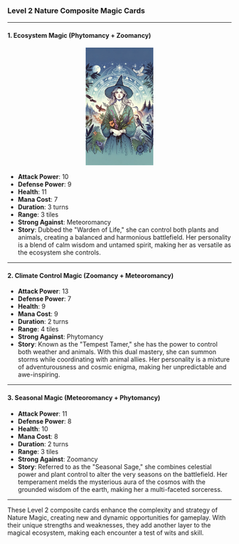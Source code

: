 ### Level 2 Nature Composite Magic Cards

---

#### 1. Ecosystem Magic (Phytomancy + Zoomancy)
<center><img src="./Warden of Life.png" width="30%"></center>

- **Attack Power**: 10
- **Defense Power**: 9
- **Health**: 11
- **Mana Cost**: 7
- **Duration**: 3 turns
- **Range**: 3 tiles
- **Strong Against**: Meteoromancy
- **Story**: Dubbed the "Warden of Life," she can control both plants and animals, creating a balanced and harmonious battlefield. Her personality is a blend of calm wisdom and untamed spirit, making her as versatile as the ecosystem she controls. 

---

#### 2. Climate Control Magic (Zoomancy + Meteoromancy)

- **Attack Power**: 13
- **Defense Power**: 7
- **Health**: 9
- **Mana Cost**: 9
- **Duration**: 2 turns
- **Range**: 4 tiles
- **Strong Against**: Phytomancy
- **Story**: Known as the "Tempest Tamer," she has the power to control both weather and animals. With this dual mastery, she can summon storms while coordinating with animal allies. Her personality is a mixture of adventurousness and cosmic enigma, making her unpredictable and awe-inspiring.

---

#### 3. Seasonal Magic (Meteoromancy + Phytomancy)

- **Attack Power**: 11
- **Defense Power**: 8
- **Health**: 10
- **Mana Cost**: 8
- **Duration**: 2 turns
- **Range**: 3 tiles
- **Strong Against**: Zoomancy
- **Story**: Referred to as the "Seasonal Sage," she combines celestial power and plant control to alter the very seasons on the battlefield. Her temperament melds the mysterious aura of the cosmos with the grounded wisdom of the earth, making her a multi-faceted sorceress.

---

These Level 2 composite cards enhance the complexity and strategy of Nature Magic, creating new and dynamic opportunities for gameplay. With their unique strengths and weaknesses, they add another layer to the magical ecosystem, making each encounter a test of wits and skill.
